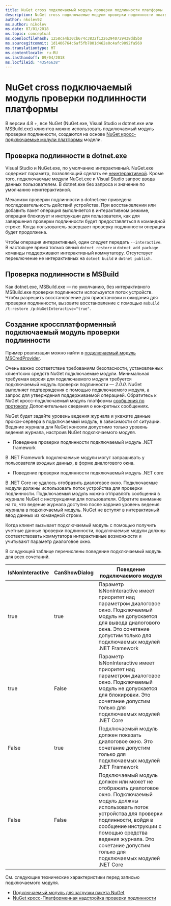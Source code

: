 ```yaml
---
title: NuGet cross подключаемый модуль проверки подлинности платформы
description: NuGet cross подключаемые модули проверки подлинности платформы для NuGet.exe, dotnet.exe, msbuild.exe и Visual Studio
author: nkolev92
ms.author: nikolev
ms.date: 07/01/2018
ms.topic: conceptual
ms.openlocfilehash: 1258ca4b30cb674c3832f12262940729438dd5b0
ms.sourcegitcommit: 1d1406764c6af5fb7801d462e0c4afc9092fa569
ms.translationtype: MT
ms.contentlocale: ru-RU
ms.lasthandoff: 09/04/2018
ms.locfileid: "43546638"
---
```

# <a name="nuget-cross-platform-authentication-plugin"></a>NuGet cross подключаемый модуль проверки подлинности платформы

В версии 4.8 +, все NuGet (NuGet.exe, Visual Studio и dotnet.exe или MSBuild.exe) клиентов можно использовать подключаемый модуль проверки подлинности, создаются на основе [NuGet кросс-подключаемые модули платформы](NuGet-Cross-Platform-Plugins.md) модели.

## <a name="authentication-in-dotnetexe"></a>Проверка подлинности в dotnet.exe

Visual Studio и NuGet.exe, по умолчанию интерактивный. NuGet.exe содержит параметр, позволяющий сделать ее [неинтерактивной](../../tools/nuget-exe-CLI-Reference.md).
Кроме того, подключаемые модули NuGet.exe и Visual Studio запрос ввода данных пользователем.
В dotnet.exe без запроса и значение по умолчанию неинтерактивной.

Механизм проверки подлинности в dotnet.exe приведена последовательность действий устройства. При восстановлении или добавить пакет операция выполняется в интерактивном режиме, операция блокирует и инструкции для пользователя, как для завершения проверки подлинности будет предоставляться в командной строке.
Когда пользователь завершает проверку подлинности операция будет продолжена.

Чтобы операция интерактивный, один следует передать `--interactive`.
В настоящее время только явный `dotnet restore` и `dotnet add package` команды поддерживают интерактивный коммутатору.
Отсутствует переключение не интерактивных на `dotnet build` и `dotnet publish`.

## <a name="authentication-in-msbuild"></a>Проверка подлинности в MSBuild

Как dotnet.exe, MSBuild.exe — по умолчанию, без интерактивного MSBuild.exe проверки подлинности используется поток устройств.
Чтобы разрешить восстановление для приостановки и ожидания для проверки подлинности, вызовите восстановление с помощью `msbuild /t:restore /p:NuGetInteractive="true"`.

## <a name="creating-a-cross-platform-authentication-plugin"></a>Создание кроссплатформенный подключаемый модуль проверки подлинности

Пример реализации можно найти в [подключаемый модуль MSCredProvider](https://github.com/Microsoft/mscredprovider).

Очень важно соответствие требованиям безопасности, установленных клиентских средств NuGet подключаемые модули.
Минимальная требуемая версия для подключаемого модуля требуется подключаемый модуль проверки подлинности — *2.0.0*.
NuGet выполняет подтверждения с помощью подключаемого модуля, а запрос для утверждения поддерживаемой операцией.
Обратитесь к NuGet кросс-подключаемый модуль платформы [сообщения по протоколу](NuGet-Cross-Platform-Plugins.md#protocol-messages-index) Дополнительные сведения о конкретных сообщениях.

NuGet будет задайте уровень ведения журнала и укажите данные прокси-сервера в подключаемый модуль, в зависимости от ситуации.
Ведение журнала для NuGet консоли допустимо только уровень ведения журнала, настроив NuGet подключаемого модуля.

- Поведение проверки подлинности подключаемый модуль .NET framework

В .NET Framework подключаемые модули могут запрашивать у пользователя входных данных, в форме диалогового окна.

- Поведение проверки подлинности подключаемый модуль .NET core

В .NET Core не удалось отобразить диалоговое окно. Подключаемые модули должны использовать поток устройства для проверки подлинности.
Подключаемый модуль можно отправлять сообщения в журнале NuGet с инструкциями для пользователя.
Обратите внимание на то, что ведение журнала доступно после задания уровень ведения журнала в подключаемый модуль.
NuGet не вступят в интерактивный ввод данных из командной строки.

Когда клиент вызывает подключаемый модуль с помощью получить учетные данные проверки подлинности, подключаемые модули должны соответствовать коммутатора интерактивные возможности и учитывают параметр диалоговое окно. 

В следующей таблице перечислены поведение подключаемый модуль для всех сочетаний.

| IsNonInteractive | CanShowDialog | Поведение подключаемого модуля |
| ---------------- | ------------- | --------------- |
| true | true | Параметр IsNonInteractive имеет приоритет над параметром диалоговое окно. Подключаемый модуль не допускается для вывода диалогового окна. Это сочетание допустим только для подключаемых модулей .NET Framework |
| true | False | Параметр IsNonInteractive имеет приоритет над параметром диалоговое окно. Подключаемый модуль не допускается для блокировки. Это сочетание допустим только для подключаемых модулей .NET Core |
| False | true | Подключаемый модуль должен показать диалоговое окно. Это сочетание допустим только для подключаемых модулей .NET Framework |
| False | False | Подключаемый модуль должен или может не отображать диалоговое окно. Подключаемый модуль должны использовать поток устройства для проверки подлинности, войдя в сообщение инструкции с помощью средства ведения журнала. Это сочетание допустим только для подключаемых модулей .NET Core |

См. следующие технические характеристики перед записью подключаемого модуля.

- [Подключаемый модуль для загрузки пакета NuGet](https://github.com/NuGet/Home/wiki/NuGet-Package-Download-Plugin)
- [NuGet кросс-Платформенная надстройка проверки подлинности](https://github.com/NuGet/Home/wiki/NuGet-cross-plat-authentication-plugin)
